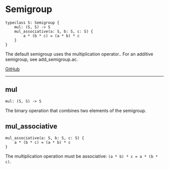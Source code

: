 # Semigroup

```acorn
typeclass S: Semigroup {
    mul: (S, S) -> S
    mul_associative(a: S, b: S, c: S) {
        a * (b * c) = (a * b) * c
    }
}
```

The default semigroup uses the multiplication operator..
For an additive semigroup, see add_semigroup.ac.

[GitHub](https://github.com/acornprover/acornlib/blob/master/src/semigroup.ac)

---
## mul

```acorn
mul: (S, S) -> S
```

The binary operation that combines two elements of the semigroup.
## mul_associative

```acorn
mul_associative(a: S, b: S, c: S) {
    a * (b * c) = (a * b) * c
}
```

The multiplication operation must be associative: `(a * b) * c = a * (b * c)`.
